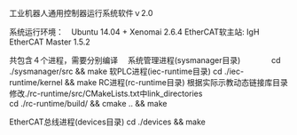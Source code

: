 工业机器人通用控制器运行系统软件ｖ2.0

系统运行环境：　Ubuntu 14.04 + Xenomai 2.6.4
EtherCAT软主站: IgH EtherCAT Master 1.5.2

共包含４个进程，需要分别编译　
系统管理进程(sysmanager目录)　　　　cd ./sysmanager/src && make
软PLC进程(iec-runtime目录)     cd ./iec-runtime/kernel && make
RC进程(rc-runtime目录)
根据实际示教动态链接库目录修改./rc-runtime/src/CMakeLists.txt中link_directories          
cd ./rc-runtime/build/ && cmake .. && make

EtherCAT总线进程(devices目录)   cd ./devices && make
